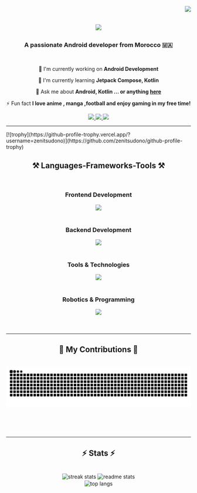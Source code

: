 <img align="right" src="https://visitor-badge.laobi.icu/badge?page_id=zenitsudono.zenitsudono" />

<h1 align="center">
    <img src="https://readme-typing-svg.herokuapp.com/?font=Righteous&size=35&center=true&vCenter=true&width=500&height=70&duration=4000&lines=Hi+There!+👋;+I'm+Zenitsudono!;" />
</h1>

<h3 align="center">A passionate Android developer from Morocco 🇲🇦</h3>

<br/>

<div align="center">
 
 🔭 I'm currently working on **Android Development**
 
 🌱 I'm currently learning **Jetpack Compose, Kotlin**

💬 Ask me about **Android, Kotlin  ... or anything [here](https://github.com/zenitsudono/zenitsudono/issues)**

⚡ Fun fact **I love anime , manga ,football and enjoy gaming in my free time!**

 </div>
 
<div align="center"> 
  <a href="mailto:salmi05abd@gmail.com">
    <img src="https://img.shields.io/badge/Gmail-333333?style=for-the-badge&logo=gmail&logoColor=red" />
  </a>
  <a href="https://www.linkedin.com/in/salmi-abderrahman-1b296528a?utm_source=share&utm_campaign=share_via&utm_content=profile&utm_medium=android_app" target="_blank">
    <img src="https://img.shields.io/badge/LinkedIn-0077B5?style=for-the-badge&logo=linkedin&logoColor=white" target="_blank" />
  </a>
  <a href="https://zenitsudono.github.io/portfolio/" target="_blank">
     <img src="https://img.shields.io/badge/Portfolio-FF5722?style=for-the-badge&logo=todoist&logoColor=white" target="_blank" />
  </a>
</div>

 <hr/>
 [![trophy](https://github-profile-trophy.vercel.app/?username=zenitsudono)](https://github.com/zenitsudono/github-profile-trophy)
 
<h2 align="center">⚒️ Languages-Frameworks-Tools ⚒️</h2>
<br/>
<div align="center">
<h3>Frontend Development</h3>
<img src="https://skillicons.dev/icons?i=html,css,js,react,bootstrap,xml" />
<br><br>

<h3>Backend Development</h3>
<img src="https://skillicons.dev/icons?i=python,nodejs,mysql,php" />
<br><br>

<h3>Tools & Technologies</h3>
<img src="https://skillicons.dev/icons?i=github,vscode,linux,figma,androidstudio,idea" />
<br><br>

<h3>Robotics & Programming</h3>
<img src="https://skillicons.dev/icons?i=arduino,cpp,c,kotlin" />
<br><br>
</div>

<br/>
<hr/>

<div align="center">
  <h2>🐍 My Contributions 🐍</h2>
  <br>
  <img alt="snake eating my contributions" src="https://raw.githubusercontent.com/zenitsudono/zenitsudono/output/github-contribution-grid-snake.svg" />
  
  <br/><br/><br/>
</div>

<hr/>

<h2 align="center">⚡ Stats ⚡</h2>
<br>
<div align=center>
  <img width=390 src="https://github-readme-streak-stats.herokuapp.com/?user=zenitsudono&count_private=true&theme=tokyonight&border_radius=10" alt="streak stats"/>
  <img width=390 src="https://github-readme-stats.vercel.app/api?username=zenitsudono&count_private=true&show_icons=true&theme=tokyonight&rank_icon=github&border_radius=10" alt="readme stats" />
  <br/>
  <img width=325 align="center" src="https://github-readme-stats.vercel.app/api/top-langs/?username=zenitsudono&hide=HTML&langs_count=8&layout=compact&theme=tokyonight&border_radius=10&size_weight=0.5&count_weight=0.5" alt="top langs" />
</div>

<br/><br/>
